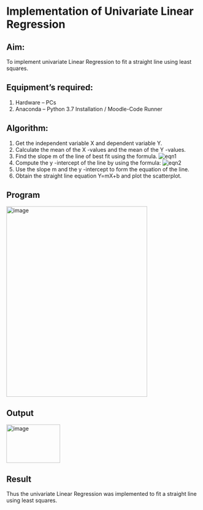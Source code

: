 # Implementation of Univariate Linear Regression
## Aim:
To implement univariate Linear Regression to fit a straight line using least squares.
## Equipment’s required:
1.	Hardware – PCs
2.	Anaconda – Python 3.7 Installation / Moodle-Code Runner
## Algorithm:
1.	Get the independent variable X and dependent variable Y.
2.	Calculate the mean of the X -values and the mean of the Y -values.
3.	Find the slope m of the line of best fit using the formula.
 ![eqn1](./eq1.jpg)
4.	Compute the y -intercept of the line by using the formula:
![eqn2](./eq2.jpg)  
5.	Use the slope m and the y -intercept to form the equation of the line.
6.	Obtain the straight line equation Y=mX+b and plot the scatterplot.
## Program


<img width="367" height="496" alt="image" src="https://github.com/user-attachments/assets/8622c8db-96ec-4f61-b4d5-01fdd6a7d933" />






## Output
<img width="140" height="100" alt="image" src="https://github.com/user-attachments/assets/32020ff3-b057-4e86-bb5d-e443f4b98958" />


## Result
Thus the univariate Linear Regression was implemented to fit a straight line using least squares.
